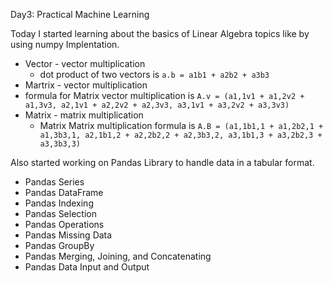 Day3: Practical Machine Learning

Today I started learning about the basics of Linear Algebra topics like by using numpy Implentation. 
 - Vector - vector multiplication 
    - dot product of two vectors is `a.b = a1b1 + a2b2 + a3b3`
 - Martrix - vector multiplication
  - formula for Matrix vector multiplication is `A.v = (a1,1v1 + a1,2v2 + a1,3v3, a2,1v1 + a2,2v2 + a2,3v3, a3,1v1 + a3,2v2 + a3,3v3)`
 - Matrix - matrix multiplication
    - Matrix Matrix multiplication formula is `A.B = (a1,1b1,1 + a1,2b2,1 + a1,3b3,1, a2,1b1,2 + a2,2b2,2 + a2,3b3,2, a3,1b1,3 + a3,2b2,3 + a3,3b3,3)`

Also started working on Pandas Library to handle data in a tabular format. 
 - Pandas Series
 - Pandas DataFrame
 - Pandas Indexing
 - Pandas Selection
 - Pandas Operations
 - Pandas Missing Data
 - Pandas GroupBy
 - Pandas Merging, Joining, and Concatenating
 - Pandas Data Input and Output